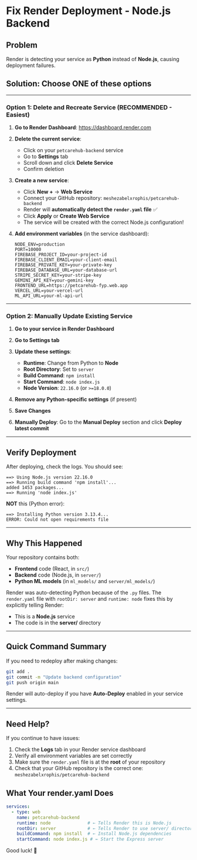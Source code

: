 # Fix Render Deployment - Node.js Backend

## Problem
Render is detecting your service as **Python** instead of **Node.js**, causing deployment failures.

## Solution: Choose ONE of these options

---

### Option 1: Delete and Recreate Service (RECOMMENDED - Easiest)

1. **Go to Render Dashboard**: https://dashboard.render.com
2. **Delete the current service**:
   - Click on your `petcarehub-backend` service
   - Go to **Settings** tab
   - Scroll down and click **Delete Service**
   - Confirm deletion

3. **Create a new service**:
   - Click **New +** → **Web Service**
   - Connect your GitHub repository: `meshezabelxrophis/petcarehub-backend`
   - Render will **automatically detect the `render.yaml` file** ✅
   - Click **Apply** or **Create Web Service**
   - The service will be created with the correct Node.js configuration!

4. **Add environment variables** (in the service dashboard):
   ```
   NODE_ENV=production
   PORT=10000
   FIREBASE_PROJECT_ID=your-project-id
   FIREBASE_CLIENT_EMAIL=your-client-email
   FIREBASE_PRIVATE_KEY=your-private-key
   FIREBASE_DATABASE_URL=your-database-url
   STRIPE_SECRET_KEY=your-stripe-key
   GEMINI_API_KEY=your-gemini-key
   FRONTEND_URL=https://petcarehub-fyp.web.app
   VERCEL_URL=your-vercel-url
   ML_API_URL=your-ml-api-url
   ```

---

### Option 2: Manually Update Existing Service

1. **Go to your service in Render Dashboard**
2. **Go to Settings tab**
3. **Update these settings**:
   - **Runtime**: Change from Python to **Node**
   - **Root Directory**: Set to `server`
   - **Build Command**: `npm install`
   - **Start Command**: `node index.js`
   - **Node Version**: `22.16.0` (or `>=18.0.0`)

4. **Remove any Python-specific settings** (if present)
5. **Save Changes**
6. **Manually Deploy**: Go to the **Manual Deploy** section and click **Deploy latest commit**

---

## Verify Deployment

After deploying, check the logs. You should see:
```
==> Using Node.js version 22.16.0
==> Running build command 'npm install'...
added 1453 packages...
==> Running 'node index.js'
```

**NOT** this (Python error):
```
==> Installing Python version 3.13.4...
ERROR: Could not open requirements file
```

---

## Why This Happened

Your repository contains both:
- **Frontend** code (React, in `src/`)
- **Backend** code (Node.js, in `server/`)
- **Python ML models** (in `ml_models/` and `server/ml_models/`)

Render was auto-detecting Python because of the `.py` files. The `render.yaml` file with `rootDir: server` and `runtime: node` fixes this by explicitly telling Render:
- This is a **Node.js** service
- The code is in the **server/** directory

---

## Quick Command Summary

If you need to redeploy after making changes:
```bash
git add .
git commit -m "Update backend configuration"
git push origin main
```

Render will auto-deploy if you have **Auto-Deploy** enabled in your service settings.

---

## Need Help?

If you continue to have issues:
1. Check the **Logs** tab in your Render service dashboard
2. Verify all environment variables are set correctly
3. Make sure the `render.yaml` file is at the **root** of your repository
4. Check that your GitHub repository is the correct one: `meshezabelxrophis/petcarehub-backend`

## What Your render.yaml Does

```yaml
services:
  - type: web
    name: petcarehub-backend
    runtime: node              # ← Tells Render this is Node.js
    rootDir: server            # ← Tells Render to use server/ directory
    buildCommand: npm install  # ← Install Node.js dependencies
    startCommand: node index.js # ← Start the Express server
```

Good luck! 🚀

